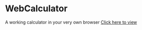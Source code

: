 # WebCalculator
A working calculator in your very own browser
[Click here to view](https://raforsyth.github.io/WebCalculator/)

